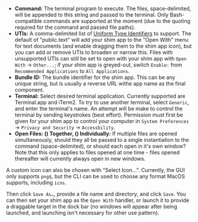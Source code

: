 
- **Command:** The terminal program to execute. The files, space-delimited, will be appended to this string and passed to the terminal. Only Bash-compatible commands are supported at the moment (due to the quoting required for the command and passed file paths).
- **UTIs:** A comma-delimited list of [Uniform Type Identifiers](https://developer.apple.com/documentation/uniformtypeidentifiers) to support. The default of "public.text" will add your shim app to the "Open With" menu for text documents (and enable dragging them to the shim app icon), but you can add or remove UTIs to broaden or narrow this. Files with unsupported UTIs can still be set to open with your shim app with `Open With` -> `Other...`; if your shim app is greyed-out, switch `Enable:` from `Recommended Applications` to `All Applications`.
- **Bundle ID:** The bundle identifier for the shim app. This can be any unique string, but is usually a reverse URL withe app name as the final component.
- **Terminal:** Select desired terminal application. Currently supported are Terminal.app and iTerm2. To try to use another terminal, select `Generic`, and enter the terminal's name. An attempt will be make to control the terminal by sending keystrokes (best effort). Permission must first be given for your shim app to control your computer in `System Preferences` -> `Privacy and Security` -> `Accessbility`.
- **Open Files: () Together, () Individually:** If multiple files are opened simultaneously, should they all be passed to a single instantiation to the command (space-delimited), or should each open in it's own window? Note that this only applies to files opened at one time - files opened thereafter will currently always open in new windows.

A custom icon can also be chosen with "Select Icon...". Currently, the GUI only supports `png`s, but the CLI can be used to choose any format MacOS supports, including `icns`.

Then click `Save As…`, provide a file name and directory, and click `Save`. You can then set your shim app as the `Open With` handler, or launch it to provide a draggable target in the dock bar (no windows will appear after being launched, and launching isn't necessary for other use pattern).
